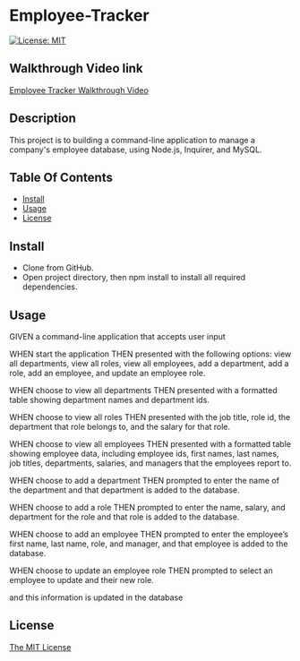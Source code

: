 # Employee-Tracker
 [![License: MIT](https://img.shields.io/badge/License-MIT-yellow.svg)](https://opensource.org/licenses/MIT)


## Walkthrough Video link

[Employee Tracker Walkthrough Video](https://youtu.be/NTXtVxqri4c)
 ## Description
This project is to building a command-line application to manage a company's employee database, using Node.js, Inquirer, and MySQL.
## Table Of Contents

* [Install](#install)
* [Usage](#usage)
* [License](#license)



## Install

- Clone from GitHub.
- Open project directory, then npm install to install all required dependencies.

## Usage

GIVEN a command-line application that accepts user input

WHEN start the application
THEN presented with the following options: view all departments, view all roles, view all employees, add a department, add a role, add an employee, and update an employee role.

WHEN choose to view all departments
THEN presented with a formatted table showing department names and department ids.

WHEN choose to view all roles
THEN  presented with the job title, role id, the department that role belongs to, and the salary for that role.

WHEN choose to view all employees
THEN  presented with a formatted table showing employee data, including employee ids, first names, last names, job titles, departments, salaries, and managers that the employees report to.

WHEN choose to add a department
THEN  prompted to enter the name of the department and that department is added to the database.

WHEN choose to add a role
THEN  prompted to enter the name, salary, and department for the role and that role is added to the database.

WHEN choose to add an employee
THEN  prompted to enter the employee’s first name, last name, role, and manager, and that employee is added to the database.

WHEN choose to update an employee role
THEN  prompted to select an employee to update and their new role.

and this information is updated in the database 


## License
[The MIT License](https://opensource.org/licenses/MIT)
